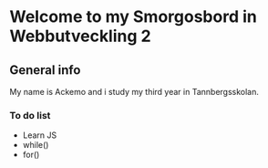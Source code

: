 # Welcome to my Smorgosbord in Webbutveckling 2

## General info 
My name is Ackemo and i study my third year in Tannbergsskolan.

### To do list
* Learn JS
* while()
* for()
